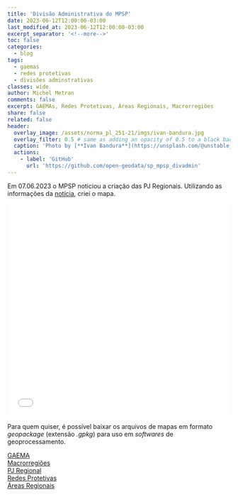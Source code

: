 ```yaml
---
title: 'Divisão Administrativa do MPSP'
date: 2023-06-12T12:00:00-03:00
last_modified_at: 2023-06-12T12:00:00-03:00
excerpt_separator: '<!--more-->'
toc: false
categories:
  - blog
tags:
  - gaemas
  - redes protetivas
  - divisões adminstrativas
classes: wide
author: Michel Metran
comments: false
excerpt: GAEMAs, Redes Protetivas, Áreas Regionais, Macrorregiões
share: false
related: false
header:
  overlay_image: /assets/norma_pl_251-21/imgs/ivan-bandura.jpg
  overlay_filter: 0.5 # same as adding an opacity of 0.5 to a black background
  caption: 'Photo by [**Ivan Bandura**](https://unsplash.com/@unstable_affliction?utm_source=unsplash&utm_medium=referral&utm_content=creditCopyText) on [Unsplash](https://unsplash.com/s/photos/sewage?utm_source=unsplash&utm_medium=referral&utm_content=creditCopyText)'
  actions:
    - label: 'GitHub'
      url: 'https://github.com/open-geodata/sp_mpsp_divadmin'
---
```


Em 07.06.2023 o MPSP noticiou a criação das PJ Regionais. Utilizando as informações da [notícia](https://www.mpsp.mp.br/w/%C3%93rg%C3%A3o-especial-aprova-cria%C3%A7%C3%A3o-de-promotorias-regionais-do-meio-ambiente), criei o mapa.

<iframe src="/assets/pj_regional/mpsp_map.html" width="100%" height="480"  frameborder="0" allowfullscreen></iframe>

<br>

Para quem quiser, é possível baixar os arquivos de mapas em formato _geopackage_ (extensão _.gpkg_) para uso em _softwares_ de geoprocessamento.

<a href="/assets/pj_regional/sp_mpsp_gaema.gpkg" class="btn btn--primary">GAEMA</a>  
<a href="/assets/pj_regional/sp_mpsp_macrorregioes.gpkg" class="btn btn--primary">Macrorregiões</a>  
<a href="/assets/pj_regional/sp_mpsp_pjreg.gpkg" class="btn btn--primary">PJ Regional</a>  
<a href="/assets/pj_regional/sp_mpsp_rp.gpkg" class="btn btn--primary">Redes Protetivas</a>  
<a href="/assets/pj_regional/sp_mpsp_ar.gpkg" class="btn btn--primary">Áreas Regionais</a>

